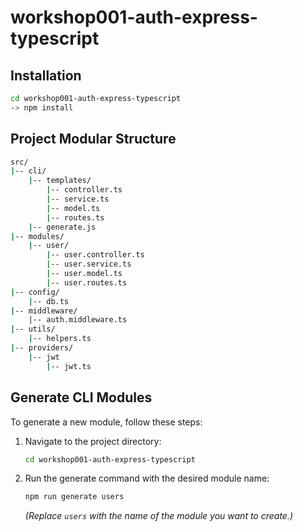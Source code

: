 # workshop001-auth-express-typescript

## Installation
```bash
cd workshop001-auth-express-typescript
-> npm install
```
## Project Modular Structure 

```bash
src/
|-- cli/
    |-- templates/
        |-- controller.ts
        |-- service.ts
        |-- model.ts
        |-- routes.ts
    |-- generate.js
|-- modules/
    |-- user/
        |-- user.controller.ts
        |-- user.service.ts
        |-- user.model.ts
        |-- user.routes.ts
|-- config/
    |-- db.ts
|-- middleware/
    |-- auth.middleware.ts
|-- utils/
    |-- helpers.ts
|-- providers/
    |-- jwt
        |-- jwt.ts
```

## Generate CLI Modules

To generate a new module, follow these steps:

1. Navigate to the project directory:
    ```bash
    cd workshop001-auth-express-typescript
    ```

2. Run the generate command with the desired module name:
    ```bash
    npm run generate users
    ```
    *(Replace `users` with the name of the module you want to create.)*
